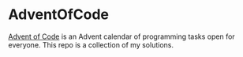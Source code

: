 # AdventOfCode

[Advent of Code](https://adventofcode.com/) is an Advent calendar of programming tasks open for everyone. This repo is a collection of my solutions.
